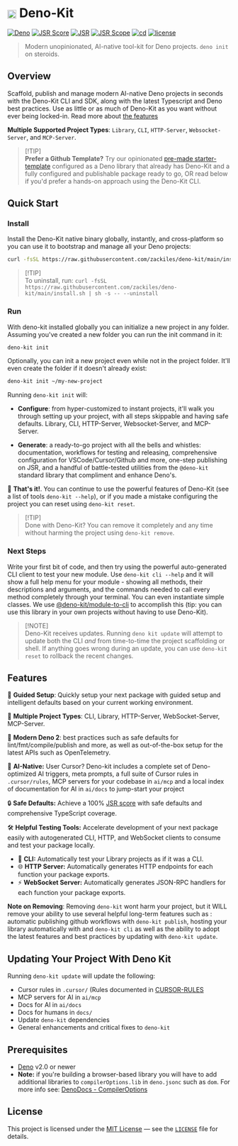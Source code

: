 # <img src="assets/deno-kit.ico" width="20" height="20" style="vertical-align: middle"> Deno-Kit

[![Deno](https://img.shields.io/badge/Deno-000?logo=deno&logoColor=fff)](https://jsr.io/@deno-kit/kit) [![JSR Score](https://jsr.io/badges/@deno-kit/kit/score)](https://jsr.io/@deno-kit/kit) [![JSR](https://jsr.io/badges/@deno-kit/kit)](https://jsr.io/@deno-kit/kit) [![JSR Scope](https://jsr.io/badges/@deno-kit)](https://jsr.io/@deno-kit) [![cd](https://github.com/zackiles/deno-kit/actions/workflows/publish-github.yml/badge.svg)](https://github.com/zackiles/deno-kit/actions/workflows/publish-github.yml) [![license](https://img.shields.io/badge/License-MIT-blue.svg)](https://github.com/zackiles/deno-kit/blob/main/LICENSE)

> Modern unopinionated, AI-native tool-kit for Deno projects. `deno init` on steroids.

## Overview

Scaffold, publish and manage modern AI-native Deno projects in seconds with the Deno-Kit CLI and SDK, along with the latest Typescript and Deno best practices. Use as little or as much of Deno-Kit as you want without ever being locked-in. Read more about [the features](#features)

**Multiple Supported Project Types**: `Library`, `CLI`, `HTTP-Server`, `Websocket-Server`, and `MCP-Server`.

> [!TIP]\
> **Prefer a Github Template?** Try our opinionated [pre-made starter-template](https://github.com/zackiles/deno-kit-starter-template) configured as a Deno library that already has Deno-Kit and a fully configured and publishable package ready to go, OR read below if you'd prefer a hands-on approach using the Deno-Kit CLI.

## **Quick Start**

### Install

Install the Deno-Kit native binary globally, instantly, and cross-platform so you can use it to bootstrap and manage all your Deno projects:

```sh
curl -fsSL https://raw.githubusercontent.com/zackiles/deno-kit/main/install.sh | sh
```

> [!TIP]\
> To uninstall, run: `curl -fsSL https://raw.githubusercontent.com/zackiles/deno-kit/main/install.sh | sh -s -- --uninstall`

### Run

With deno-kit installed globally you can initialize a new project in any folder. Assuming you've created a new folder you can run the init command in it:

```sh
deno-kit init
```

Optionally, you can init a new project even while not in the project folder. It'll even create the folder if it doesn't already exist:

```sh
deno-kit init ~/my-new-project
```

Running `deno-kit init` will:

- **Configure**: from hyper-customized to instant projects, it'll walk you through setting up your project, with all steps skippable and having safe defaults. Library, CLI, HTTP-Server, Websocket-Server, and MCP-Server.

- **Generate**: a ready-to-go project with all the bells and whistles: documentation, workflows for testing and releasing, comprehensive configuration for VSCode/Cursor/Github and more, one-step publishing on JSR, and a handful of battle-tested utilities from the `@deno-kit` standard library that compliment and enhance Deno's.

🚀 **That's it!**. You can continue to use the powerful features of Deno-Kit (see a list of tools `deno-kit --help`), or if you made a mistake configuring the project you can reset using `deno-kit reset`.

> [!TIP]\
> Done with Deno-Kit? You can remove it completely and any time without harming the project using `deno-kit remove`.

### **Next Steps**

Write your first bit of code, and then try using the powerful auto-generated CLI client to test your new module. Use `deno-kit cli --help` and it will show a full help menu for your module - showing all methods, their descriptions and arguments, and the commands needed to call every method completely through your terminal. You can even instantiate simple classes. We use [@deno-kit/module-to-cli](https://jsr.io/@deno-kit/module-to-cli) to accomplish this (tip: you can use this library in your own projects without having to use Deno-Kit).

> [!NOTE]\
> Deno-Kit receives updates. Running `deno kit update` will attempt to update both the CLI _and_ from time-to-time the project scaffolding or shell. If anything goes wrong during an update, you can use `deno-kit reset` to rollback the recent changes.

## **Features**

🧭 **Guided Setup**: Quickly setup your next package with guided setup and intelligent defaults based on your current working environment.

🧩 **Multiple Project Types**: CLI, Library, HTTP-Server, WebSocket-Server, MCP-Server.

🦖 **Modern Deno 2**: best practices such as safe defaults for lint/fmt/compile/publish and more, as well as out-of-the-box setup for the latest APIs such as OpenTelemetry.

🤖 **AI-Native:** User Cursor? Deno-kit includes a complete set of Deno-optimized AI triggers, meta prompts, a full suite of Cursor rules in `.cursor/rules`, MCP servers for your codebase in `ai/mcp` and a local index of documentation for AI in `ai/docs` to jump-start your project

🔒 **Safe Defaults:** Achieve a 100% [JSR score](https://jsr.io/docs/scoring) with safe defaults and comprehensive TypeScript coverage.

🛠 **Helpful Testing Tools:**
Accelerate development of your next package easily with autogenerated CLI, HTTP, and WebSocket clients to consume and test your package locally.

- 🔹 **CLI:** Automatically test your Library projects as if it was a CLI.
- 🌐 **HTTP Server:** Automatically generates HTTP endpoints for each function your package exports.
- ⚡ **WebSocket Server:** Automatically generates JSON-RPC handlers for each function your package exports.

**Note on Removing**: Removing `deno-kit` wont harm your project, but it WILL remove your ability to use several helpful long-term features such as : automatic publishing github workflows with `deno-kit publish`, hosting your library automatically with and `deno-kit cli` as well as the ability to adopt the latest features and best practices by updating with `deno-kit update`.

## **Updating Your Project With Deno Kit**

Running `deno-kit update` will update the following:

- Cursor rules in `.cursor/` (Rules documented in [CURSOR-RULES](CURSOR-RULES.md)
- MCP servers for AI in `ai/mcp`
- Docs for AI in `ai/docs`
- Docs for humans in `docs/`
- Update `deno-kit` dependencies
- General enhancements and critical fixes to `deno-kit`

## **Prerequisites**

- [Deno](https://deno.com/) v2.0 or newer
- **Note:** if you're building a browser-based library you will have to add additional libraries to `compilerOptions.lib` in `deno.jsonc` such as `dom`. For more info see: [DenoDocs - CompilerOptions](https://docs.deno.com/runtime/reference/ts_config_migration/)

## **License**

This project is licensed under the [MIT License](https://opensource.org/licenses/MIT) — see the [`LICENSE`](LICENSE) file for details.
